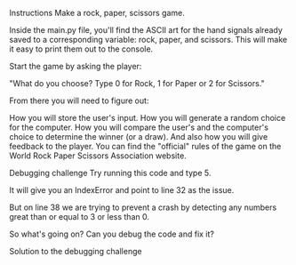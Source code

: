 Instructions
Make a rock, paper, scissors game.

Inside the main.py file, you'll find the ASCII art for the hand signals already saved to a corresponding variable: rock, paper, and scissors. This will make it easy to print them out to the console.

Start the game by asking the player:

"What do you choose? Type 0 for Rock, 1 for Paper or 2 for Scissors."

From there you will need to figure out:

How you will store the user's input.
How you will generate a random choice for the computer.
How you will compare the user's and the computer's choice to determine the winner (or a draw).
And also how you will give feedback to the player.
You can find the "official" rules of the game on the World Rock Paper Scissors Association website.

Debugging challenge
Try running this code and type 5.

It will give you an IndexError and point to line 32 as the issue.

But on line 38 we are trying to prevent a crash by detecting any numbers great than or equal to 3 or less than 0.

So what's going on? Can you debug the code and fix it?

Solution to the debugging challenge
